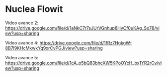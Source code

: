 # Nuclea Flowit

Video avance 2:
https://drive.google.com/file/d/1aNkC7r7sJUrVGnhup8HyCf0uKAg_So78/view?usp=sharing

Video avance 4:
https://drive.google.com/file/d/1fRz7HgkgW-8B7l9KHcMkwkYq9xrCvPGJ/view?usp=sharing

Video avance 5:
https://drive.google.com/file/d/1cA_o5bQ83bhcXW5KPoOYcH_bx1YR2rCv/view?usp=sharing
